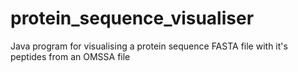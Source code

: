 # protein_sequence_visualiser
Java program for visualising a protein sequence FASTA file with it's peptides from an OMSSA file
